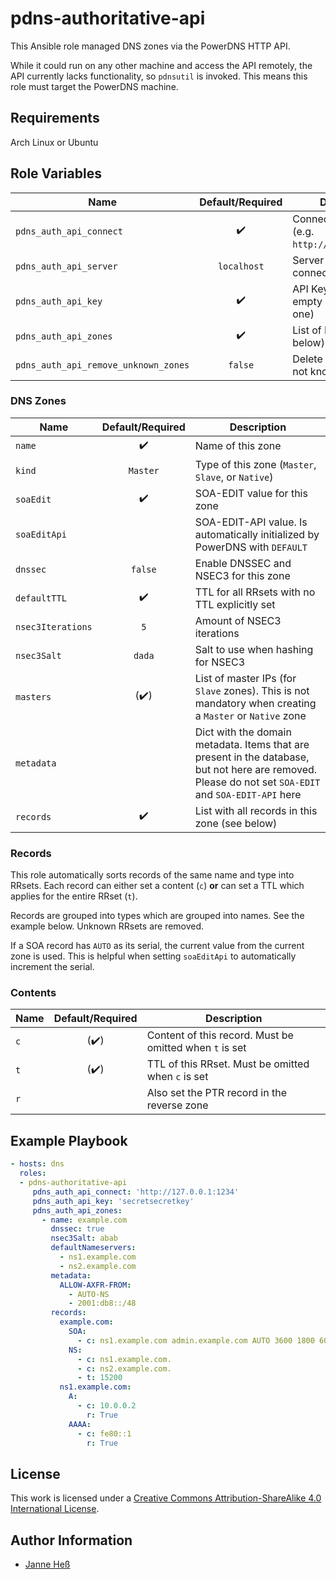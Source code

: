 # pdns-authoritative-api

This Ansible role managed DNS zones via the PowerDNS HTTP API.

While it could run on any other machine and access the API remotely, the API currently lacks functionality, so `pdnsutil` is invoked.
This means this role must target the PowerDNS machine.

## Requirements

Arch Linux or Ubuntu

## Role Variables

| Name                                  | Default/Required   | Description                                         |
|---------------------------------------|:------------------:|-----------------------------------------------------|
| `pdns_auth_api_connect`               | :heavy_check_mark: | Connect to this URL (e.g. `http://127.0.0.1:1234`)  |
| `pdns_auth_api_server`                | `localhost`        | Server instance to connect to                       |
| `pdns_auth_api_key`                   | :heavy_check_mark: | API Key to use (may be empty if you don't have one) |
| `pdns_auth_api_zones`                 | :heavy_check_mark: | List of DNS zones (see below)                       |
| `pdns_auth_api_remove_unknown_zones`  | `false`            | Delete zones that are not known to this role        |

### DNS Zones

| Name              | Default/Required     | Description                                                                                                                                           |
|-------------------|:--------------------:|-------------------------------------------------------------------------------------------------------------------------------------------------------|
| `name`            | :heavy_check_mark:   | Name of this zone                                                                                                                                     |
| `kind`            | `Master`             | Type of this zone (`Master`, `Slave`, or `Native`)                                                                                                    |
| `soaEdit`         | :heavy_check_mark:   | SOA-EDIT value for this zone                                                                                                                          |
| `soaEditApi`      |                      | SOA-EDIT-API value. Is automatically initialized by PowerDNS with `DEFAULT`                                                                           |
| `dnssec`          | `false`              | Enable DNSSEC and NSEC3 for this zone                                                                                                                 |
| `defaultTTL`      | :heavy_check_mark:   | TTL for all RRsets with no TTL explicitly set                                                                                                         |
| `nsec3Iterations` | `5`                  | Amount of NSEC3 iterations                                                                                                                            |
| `nsec3Salt`       | `dada`               | Salt to use when hashing for NSEC3                                                                                                                    |
| `masters`         | (:heavy_check_mark:) | List of master IPs (for `Slave` zones). This is not mandatory when creating a `Master` or `Native` zone                                               |
| `metadata`        |                      | Dict with the domain metadata. Items that are present in the database, but not here are removed. Please do not set `SOA-EDIT` and `SOA-EDIT-API` here |
| `records`         | :heavy_check_mark:   | List with all records in this zone (see below)                                                                                                        |

### Records

This role automatically sorts records of the same name and type into RRsets.
Each record can either set a content (`c`) **or** can set a TTL which applies for the entire RRset (`t`).

Records are grouped into types which are grouped into names.
See the example below.
Unknown RRsets are removed.

If a SOA record has `AUTO` as its serial, the current value from the current zone is used.
This is helpful when setting `soaEditApi` to automatically increment the serial.

### Contents

| Name | Default/Required     | Description                                             |
|------|:--------------------:|---------------------------------------------------------|
| `c`  | (:heavy_check_mark:) | Content of this record. Must be omitted when `t` is set |
| `t`  | (:heavy_check_mark:) | TTL of this RRset. Must be omitted when `c` is set      |
| `r`  |                      | Also set the PTR record in the reverse zone             |

## Example Playbook

```yml
- hosts: dns
  roles:
  - pdns-authoritative-api
     pdns_auth_api_connect: 'http://127.0.0.1:1234'
     pdns_auth_api_key: 'secretsecretkey'
     pdns_auth_api_zones:
       - name: example.com
         dnssec: true
         nsec3Salt: abab
         defaultNameservers:
           - ns1.example.com
           - ns2.example.com
         metadata:
           ALLOW-AXFR-FROM:
             - AUTO-NS
             - 2001:db8::/48
         records:
           example.com:
             SOA:
               - c: ns1.example.com admin.example.com AUTO 3600 1800 604800 600
             NS:
               - c: ns1.example.com.
               - c: ns2.example.com.
               - t: 15200
           ns1.example.com:
             A:
               - c: 10.0.0.2
                 r: True
             AAAA:
               - c: fe80::1
                 r: True
```

## License

This work is licensed under a [Creative Commons Attribution-ShareAlike 4.0 International License](http://creativecommons.org/licenses/by-sa/4.0/).

## Author Information

- [Janne Heß](https://github.com/dasJ)
